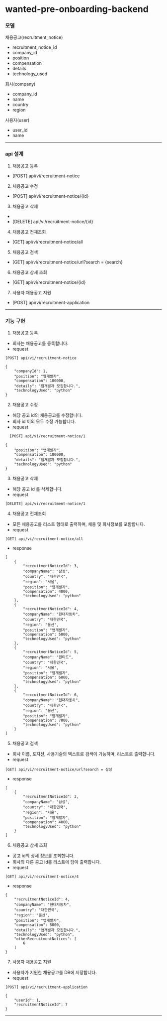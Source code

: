# wanted-pre-onboarding-backend

### 모델
채용공고(recruitment_notice)
- recruitment_notice_id
- company_id
- position
- compensation
- details
- technology_used

회사(company)
- company_id
- name
- country
- region

사용자(user)
- user_id
- name

---

### api 설계
1. 채용공고 등록
- [POST] api/vi/recruitment-notice

2. 채용공고 수정
- [POST] api/vi/recruitment-notice/{id}

3. 채용공고 삭제
- 
- [DELETE] api/vi/recruitment-notice/{id}

4. 채용공고 전체조회
- [GET] api/vi/recruitment-notice/all

5. 채용공고 검색
- [GET] api/vi/recruitment-notice/url?search = {search}
6. 채용공고 상세 조회
- [GET] api/vi/recruitment-notice/{id}
7. 사용자 채용공고 지원
- [POST] api/vi/recruitment-application

--- 
### 기능 구현
1. 채용공고 등록
- 회사는 채용공고를 등록합니다.
- request
```
[POST] api/vi/recruitment-notice
```
```
{
    "companyId": 1,
    "position": "웹개발자",
    "compensation": 100000,
    "details": "웹개발자 모집합니다.",
    "technologyUsed": "python"
}
```


2. 채용공고 수정 
- 해당 공고 id의 채용공고를 수정합니다.
- 회사 id 이외 모두 수정 가능합니다.
- request
```
  [POST] api/vi/recruitment-notice/1
  ```
```
{
    "position": "앱개발자",
    "compensation": 100000,
    "details": "앱개발자 모집합니다.",
    "technologyUsed": "python"
}
```
3. 채용공고 삭제
- 해당 공고 id 를 삭제합니다.
- request
```
[DELETE] api/vi/recruitment-notice/1
```

4. 채용공고 전체조회
- 모든 채용공고를 리스트 형태로 출력하며, 채용 및 회사정보를 포함합니다.
- request
```
[GET] api/vi/recruitment-notice/all
```
- response
```
[
    {
        "recruitmentNoticeId": 3,
        "companyName": "삼성",
        "country": "대한민국",
        "region": "서울",
        "position": "웹개발자",
        "compensation": 4000,
        "technologyUsed": "python"
    },
    {
        "recruitmentNoticeId": 4,
        "companyName": "현대자동차",
        "country": "대한민국",
        "region": "울산",
        "position": "앱개발자",
        "compensation": 5000,
        "technologyUsed": "python"
    },
    {
        "recruitmentNoticeId": 5,
        "companyName": "원티드",
        "country": "대한민국",
        "region": "서울",
        "position": "웹개발자",
        "compensation": 6000,
        "technologyUsed": "python"
    },
    {
        "recruitmentNoticeId": 6,
        "companyName": "현대자동차",
        "country": "대한민국",
        "region": "울산",
        "position": "웹개발자",
        "compensation": 7000,
        "technologyUsed": "python"
    }
]
```

5. 채용공고 검색
- 회사 이름, 포지션, 사용기술의 텍스트로 검색이 가능하며, 리스트로 출력합니다.
- request
```
[GET] api/vi/recruitment-notice/url?search = 삼성
```
- response
```
[
    {
        "recruitmentNoticeId": 3,
        "companyName": "삼성",
        "country": "대한민국",
        "region": "서울",
        "position": "웹개발자",
        "compensation": 4000,
        "technologyUsed": "python"
    }
]
```
6. 채용공고 상세 조회
- 공고 id의 상세 정보를 조회합니다.
- 회사의 다른 공고 id를 리스트에 담아 출력합니다.
- request
``` 
[GET] api/vi/recruitment-notice/4
```
- response
```
{
    "recruitmentNoticeId": 4,
    "companyName": "현대자동차",
    "country": "대한민국",
    "region": "울산",
    "position": "앱개발자",
    "compensation": 5000,
    "details": "앱개발자 모집합니다.",
    "technologyUsed": "python",
    "otherRecruitmentNotices": [
        6
    ]
}
```
7. 사용자 채용공고 지원
- 사용자가 지원한 채용공고를 DB에 저장합니다.
- request
```
[POST] api/vi/recruitment-application
```
```
{
    "userId": 1,
    "recruitmentNoticeId": 7
}
```

--- 
